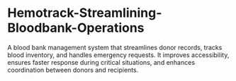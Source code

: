 # Hemotrack-Streamlining-Bloodbank-Operations
A blood bank management system that streamlines donor records, tracks blood inventory, and handles emergency requests. It improves accessibility, ensures faster response during critical situations, and enhances coordination between donors and recipients.

